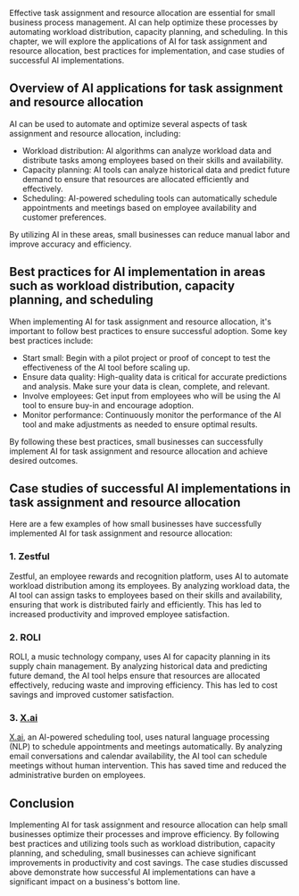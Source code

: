 

Effective task assignment and resource allocation are essential for small business process management. AI can help optimize these processes by automating workload distribution, capacity planning, and scheduling. In this chapter, we will explore the applications of AI for task assignment and resource allocation, best practices for implementation, and case studies of successful AI implementations.

Overview of AI applications for task assignment and resource allocation
-----------------------------------------------------------------------

AI can be used to automate and optimize several aspects of task assignment and resource allocation, including:

* Workload distribution: AI algorithms can analyze workload data and distribute tasks among employees based on their skills and availability.
* Capacity planning: AI tools can analyze historical data and predict future demand to ensure that resources are allocated efficiently and effectively.
* Scheduling: AI-powered scheduling tools can automatically schedule appointments and meetings based on employee availability and customer preferences.

By utilizing AI in these areas, small businesses can reduce manual labor and improve accuracy and efficiency.

Best practices for AI implementation in areas such as workload distribution, capacity planning, and scheduling
--------------------------------------------------------------------------------------------------------------

When implementing AI for task assignment and resource allocation, it's important to follow best practices to ensure successful adoption. Some key best practices include:

* Start small: Begin with a pilot project or proof of concept to test the effectiveness of the AI tool before scaling up.
* Ensure data quality: High-quality data is critical for accurate predictions and analysis. Make sure your data is clean, complete, and relevant.
* Involve employees: Get input from employees who will be using the AI tool to ensure buy-in and encourage adoption.
* Monitor performance: Continuously monitor the performance of the AI tool and make adjustments as needed to ensure optimal results.

By following these best practices, small businesses can successfully implement AI for task assignment and resource allocation and achieve desired outcomes.

Case studies of successful AI implementations in task assignment and resource allocation
----------------------------------------------------------------------------------------

Here are a few examples of how small businesses have successfully implemented AI for task assignment and resource allocation:

### 1. Zestful

Zestful, an employee rewards and recognition platform, uses AI to automate workload distribution among its employees. By analyzing workload data, the AI tool can assign tasks to employees based on their skills and availability, ensuring that work is distributed fairly and efficiently. This has led to increased productivity and improved employee satisfaction.

### 2. ROLI

ROLI, a music technology company, uses AI for capacity planning in its supply chain management. By analyzing historical data and predicting future demand, the AI tool helps ensure that resources are allocated effectively, reducing waste and improving efficiency. This has led to cost savings and improved customer satisfaction.

### 3. [X.ai](http://X.ai)

[X.ai](http://X.ai), an AI-powered scheduling tool, uses natural language processing (NLP) to schedule appointments and meetings automatically. By analyzing email conversations and calendar availability, the AI tool can schedule meetings without human intervention. This has saved time and reduced the administrative burden on employees.

Conclusion
----------

Implementing AI for task assignment and resource allocation can help small businesses optimize their processes and improve efficiency. By following best practices and utilizing tools such as workload distribution, capacity planning, and scheduling, small businesses can achieve significant improvements in productivity and cost savings. The case studies discussed above demonstrate how successful AI implementations can have a significant impact on a business's bottom line.

